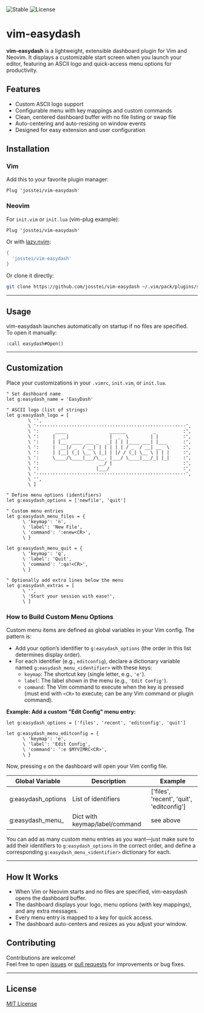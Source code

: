 ![Stable](https://img.shields.io/badge/status-stable-brightgreen) ![License](https://img.shields.io/badge/license-MIT-blue)
# vim-easydash

**vim-easydash** is a lightweight, extensible dashboard plugin for Vim and Neovim. It displays a customizable start screen when you launch your editor, featuring an ASCII logo and quick-access menu options for productivity.

## Features

- Custom ASCII logo support
- Configurable menu with key mappings and custom commands
- Clean, centered dashboard buffer with no file listing or swap file
- Auto-centering and auto-resizing on window events
- Designed for easy extension and user configuration

## Installation

### Vim

Add this to your favorite plugin manager:

```vim
Plug 'josstei/vim-easydash'
```

### Neovim

For `init.vim` or `init.lua` (vim-plug example):

```vim
Plug 'josstei/vim-easydash'
```

Or with [lazy.nvim](https://github.com/folke/lazy.nvim):

```lua
{
  'josstei/vim-easydash'
}
```

Or clone it directly:

```sh
git clone https://github.com/josstei/vim-easydash ~/.vim/pack/plugins/start/vim-easydash
```

---

## Usage

vim-easydash launches automatically on startup if no files are specified.  
To open it manually:

```vim
:call easydash#Open()
```

---

## Customization

Place your customizations in your `.vimrc`, `init.vim`, or `init.lua`.

```vim
" Set dashboard name
let g:easydash_name = 'EasyDash'

" ASCII logo (list of strings)
let g:easydash_logo = [
        \ '',
        \ '·······················································',
        \ ':      ____                ______          _          :',
        \ ':     |  __|               |  _  \        | |         :',
        \ ':     | |__  ____ ___ _   _| | | |____ ___| |___      :',
        \ ':     |  __|/ _  / __| | | | | | / _  / __| __  \     :',
        \ ':     | |__| (_| \__ \ |_| | |/ / (_| \__ \ | | |     :',
        \ ':     \____/\____|___/\__. |___/ \____|___/_| |_|     :',
        \ ':                      __/ |                          :',
        \ ':                     |___/                           :',
        \ '·······················································',
        \ '',
        \ ]

" Define menu options (identifiers)
let g:easydash_options = ['newfile', 'quit']

" Custom menu entries
let g:easydash_menu_files = {
      \ 'keymap': 'n',
      \ 'label': 'New File',
      \ 'command': ':enew<CR>',
      \ }

let g:easydash_menu_quit = {
      \ 'keymap': 'q',
      \ 'label': 'Quit',
      \ 'command': ':qa!<CR>',
      \ }

" Optionally add extra lines below the menu
let g:easydash_extras = [
      \ '',
      \ 'Start your session with ease!',
      \ ]
```

### How to Build Custom Menu Options

Custom menu items are defined as global variables in your Vim config. The pattern is:

- Add your option’s identifier to `g:easydash_options` (the order in this list determines display order).
- For each identifier (e.g., `editconfig`), declare a dictionary variable named `g:easydash_menu_<identifier>` with these keys:
  - `keymap`: The shortcut key (single letter, e.g., `'e'`).
  - `label`: The label shown in the menu (e.g., `'Edit Config'`).
  - `command`: The Vim command to execute when the key is pressed (must end with `<CR>` to execute; can be any Vim command or plugin command).

**Example: Add a custom "Edit Config" menu entry:**

```vim
let g:easydash_options = ['files', 'recent', 'editconfig', 'quit']

let g:easydash_menu_editconfig = {
      \ 'keymap': 'e',
      \ 'label': 'Edit Config',
      \ 'command': ':e $MYVIMRC<CR>',
      \ }
```

Now, pressing `e` on the dashboard will open your Vim config file.

| Global Variable                | Description                  | Example                                       |
|-------------------------------|------------------------------|-----------------------------------------------|
| g:easydash_options            | List of identifiers          | ['files', 'recent', 'quit', 'editconfig']     |
| g:easydash_menu_<identifier>  | Dict with keymap/label/command | see above                                     |

You can add as many custom menu entries as you want—just make sure to add their identifiers to `g:easydash_options` in the correct order, and define a corresponding `g:easydash_menu_<identifier>` dictionary for each.

---

## How It Works

- When Vim or Neovim starts and no files are specified, vim-easydash opens the dashboard buffer.
- The dashboard displays your logo, menu options (with key mappings), and any extra messages.
- Every menu entry is mapped to a key for quick access.
- The dashboard auto-centers and resizes as you adjust your window.

## Contributing

Contributions are welcome!  
Feel free to open [issues](https://github.com/josstei/vim-easydash/issues) or [pull requests](https://github.com/josstei/vim-easydash/pulls) for improvements or bug fixes.

---

## License

[MIT License](LICENSE)
